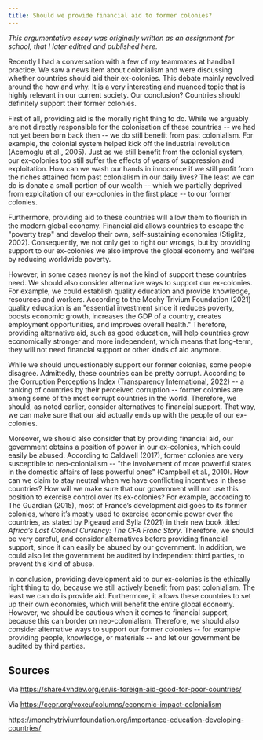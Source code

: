 ```yaml
---
title: Should we provide financial aid to former colonies?
---
```


_This argumentative essay was originally written as an assignment for school, that I later editted and published here._

Recently I had a conversation with a few of my teammates at handball practice. We saw a news item about colonialism and were discussing whether countries should aid their ex-colonies. This debate mainly revolved around the how and why. It is a very interesting and nuanced topic that is highly relevant in our current society. Our conclusion? Countries should definitely support their former colonies.

First of all, providing aid is the morally right thing to do. While we arguably are not directly responsible for the colonisation of these countries -- we had not yet been born back then -- we do still benefit from past colonialism. For example, the colonial system helped kick off the industrial revolution (Acemoglu et al., 2005). Just as we still benefit from the colonial system, our ex-colonies too still suffer the effects of years of suppression and exploitation. How can we wash our hands in innocence if we still profit from the riches attained from past colonialism in our daily lives? The least we can do is donate a small portion of our wealth -- which we partially deprived from exploitation of our ex-colonies in the first place -- to our former colonies.

Furthermore, providing aid to these countries will allow them to flourish in the modern global economy. Financial aid allows countries to escape the "poverty trap" and develop their own, self-sustaining economies (Stiglitz, 2002). Consequently, we not only get to right our wrongs, but by providing support to our ex-colonies we also improve the global economy and welfare by reducing worldwide poverty.

However, in some cases money is not the kind of support these countries need. We should also consider alternative ways to support our ex-colonies. For example, we could establish quality education and provide knowledge, resources and workers. According to the Mochy Trivium Foundation (2021) quality education is an "essential investment since it reduces poverty, boosts economic growth, increases the GDP of a country, creates employment opportunities, and improves overall health." Therefore, providing alternative aid, such as good education, will help countries grow economically stronger and more independent, which means that long-term, they will not need financial support or other kinds of aid anymore.

While we should unquestionably support our former colonies, some people disagree. Admittedly, these countries can be pretty corrupt. According to the Corruption Perceptions Index (Transparency International, 2022) -- a ranking of countries by their perceived corruption -- former colonies are among some of the most corrupt countries in the world. Therefore, we should, as noted earlier, consider alternatives to financial support. That way, we can make sure that our aid actually ends up with the people of our ex-colonies.

Moreover, we should also consider that by providing financial aid, our government obtains a position of power in our ex-colonies, which could easily be abused. According to Caldwell (2017), former colonies are very susceptible to neo-colonialism -- "the involvement of more powerful states in the domestic affairs of less powerful ones" (Campbell et al., 2010). How can we claim to stay neutral when we have conflicting incentives in these countries? How will we make sure that our government will not use this position to exercise control over its ex-colonies? For example, according to The Guardian (2015), most of France’s development aid goes to its former colonies, where it’s mostly used to exercise economic power over the countries, as stated by Pigeaud and Sylla (2021) in their new book titled _Africa’s Last Colonial Currency: The CFA Franc Story_. Therefore, we should be very careful, and consider alternatives before providing financial support, since it can easily be abused by our government. In addition, we could also let the government be audited by independent third parties, to prevent this kind of abuse.

In conclusion, providing development aid to our ex-colonies is the ethically right thing to do, because we still actively benefit from past colonialism. The least we can do is provide aid. Furthermore, it allows these countries to set up their own economies, which will benefit the entire global economy. However, we should be cautious when it comes to financial support, because this can border on neo-colonialism. Therefore, we should also consider alternative ways to support our former colonies -- for example providing people, knowledge, or materials -- and let our government be audited by third parties.

## Sources

Via https://share4vndev.org/en/is-foreign-aid-good-for-poor-countries/

Via https://cepr.org/voxeu/columns/economic-impact-colonialism

https://monchytriviumfoundation.org/importance-education-developing-countries/
